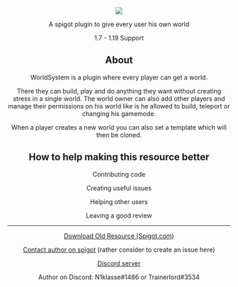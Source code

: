 <p align="center">
        <img src="https://github.com/CrazyCloudCraft/worldsystem-depecated/raw/master/.github/Worldsystemlogo_V24X.png" />
</p>
<p align="center">
  <a>A spigot plugin to give every user his own world</a>
</p>
<p align="center">
  <a>1.7 - 1.19 Support</a>
</p>
<h2 align="center">
    About
</h2>
<p align="center">
  <a>WorldSystem is a plugin where every player can get a world.</a>
</p>
<p align="center">
  <a>There they can build, play and do anything they want without creating stress in a single world. The world owner can also add other players and manage their permissions on his world like is he allowed to build, teleport or changing his gamemode.</a>
</p>
<p align="center">
  <a>When a player creates a new world you can also set a template which will then be cloned.</a>
</p>
<h2 align="center">
    How to help making this resource better
</h2>
<p align="center">
  <a>Contributing code</a>
</p>
<p align="center">
  <a>Creating useful issues</a>
</p>
<p align="center">
  <a>Helping other users</a>
</p>
<p align="center">
  <a>Leaving a good review</a>
</p>
  
***
<p align="center">
  <a href="https://www.spigotmc.org/resources/49756/">Download Old Resource (Spigot.com)</a>
</p>
<p align="center">
  <a href="https://www.spigotmc.org/conversations/add?to=buzcraft">Contact author on spigot</a>
  <a>(rather consider to create an issue here)</a>
</p>
<p align="center">
  <a href="https://discord.gg/WYz7Qck">Discord server</a>
</p>
<p align="center">
  <a>Author on Discord: N1klasse#1486 or Trainerlord#3534</a>
</p>
